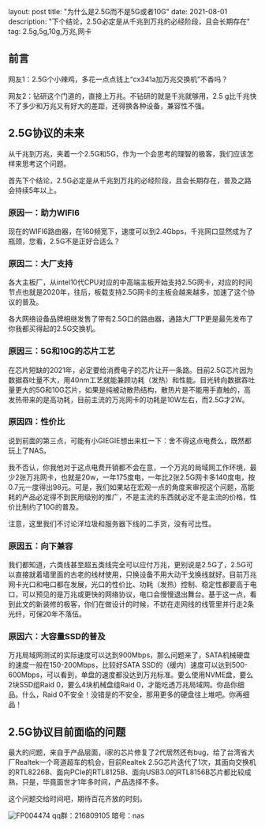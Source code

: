 layout: post
title: "为什么是2.5G而不是5G或者10G"
date: 2021-08-01 
description: "下个结论，2.5G必定是从千兆到万兆的必经阶段，且会长期存在"
tag: 2.5g,5g,10g,万兆,网卡

## 前言

网友1：2.5G个小辣鸡，多花一点点钱上“cx341a加万兆交换机”不香吗？

网友2：钻研这个门道的，直接上万兆。不钻研的就是千兆就够用，2.5 g比千兆快不了多少和万兆又有好大的差距，还得换各种设备，兼容性不强。

## 2.5G协议的未来

从千兆到万兆，夹着一个2.5G和5G，作为一个会思考的理智的极客，我们应该怎样来思考这个问题。

首先下个结论，2.5G必定是从千兆到万兆的必经阶段，且会长期存在，普及之路会持续5年以上。

### 原因一：助力WIFI6

现在的WIFI6路由器，在160频宽下，速度可以到2.4Gbps，千兆网口显然成为了瓶颈，您看，2.5G不是正好合适么？

### 原因二：大厂支持

各大主板厂，从intel10代CPU对应的中高端主板开始支持2.5G网卡，对应的时间节点也就是2020年，往后，板载支持2.5G网卡的主板会越来越多，加速了这个协议的普及。

各大网络设备品牌相继发售了带有2.5G口的路由器，通路大厂TP更是最先发布了你我都买得起的2.5G交换机。

### 原因三：5G和10G的芯片工艺

在芯片短缺的2021年，必定要给消费电子的芯片让开一条路。目前2.5G芯片因为数据吞吐量不大，用40nm工艺就能兼顾功耗（发热）和性能。目光转向数据吞吐量更大的5G和10G芯片，如果是纯被动散热结构，散热片是不能用手直触的，高发热带来的是高功耗，目前主流的万兆网卡的功耗是10W左右，而2.5G才2W。

### 原因四：性价比

说到前面的第三点，可能有小GIEGIE想出来杠一下：舍不得这点电费么，既然都玩上了NAS。

我不否认，你我他对于这点电费开销都不会在意，一个万兆的局域网工作环境，最少2张万兆网卡，也就是20w，一年175度电，一年比2张2.5G网卡多140度电，按0.7元一度得出98元。可是，我们如果站在宏观一点的角度来审视这个问题，高能耗的产品必定得不到民用级别的推广，不是主流的东西就必定不是主流的价格，性价比制约了10G的普及。

注意，这里我们不讨论洋垃圾和服务器下线的二手货，没有可比性。

### 原因五：向下兼容

我们都知道，六类线甚至超五类线完全可以应付万兆，更别说是2.5G了，2.5G可以直接就着墙里面的古老的线材使用，只换设备不用大动干戈换线就好。目前万兆网卡光口和电口都在发展，光口的性价比、功耗（发热）控制、稳定性都要高于电口，可以预见的是万兆或更快的网络协议，电口会慢慢退出舞台。基于这一点，看到此文的新装修的极客，你们在做设计的时候，不妨在走网线的线管里并行走2条光纤，可保20年不落伍。

### 原因六：大容量SSD的普及

万兆局域网测试的实际速度可以达到900Mbps，那么问题来了，SATA机械硬盘的速度一般在150-200Mbps，比较好SATA SSD的（缓内）速度可以达到500-600Mbps，可以看到，单盘的速度都没达到万兆标准。要么使用NVME盘，要么2块SSD组Raid 0，要么4块机械盘组Raid 0，才能吃透万兆局域网。你品你细品。什么，Raid 0不安全！没错是的不安全，那用更多的硬盘往上堆吧。你再细品！

## 2.5G协议目前面临的问题

最大的问题，来自于产品层面，i家的芯片修复了2代居然还有bug，给了台湾省大厂Realtek一个弯道超车的机会，目前Realtek 2.5G芯片迭代了1次，其面向交换机的RTL8226B、面向PCIe的RTL8125B、面向USB3.0的RTL8156B芯片都比较成熟，只是，毕竟面世才1年多时间，产品选择不多。

这个问题交给时间吧，期待百花齐放的时刻。

![FP004474](https://user-images.githubusercontent.com/85718974/127759593-4767fd64-4cbf-40b7-b5a5-a662eb108c3e.jpg)
qq群：216809105 暗号：nas
